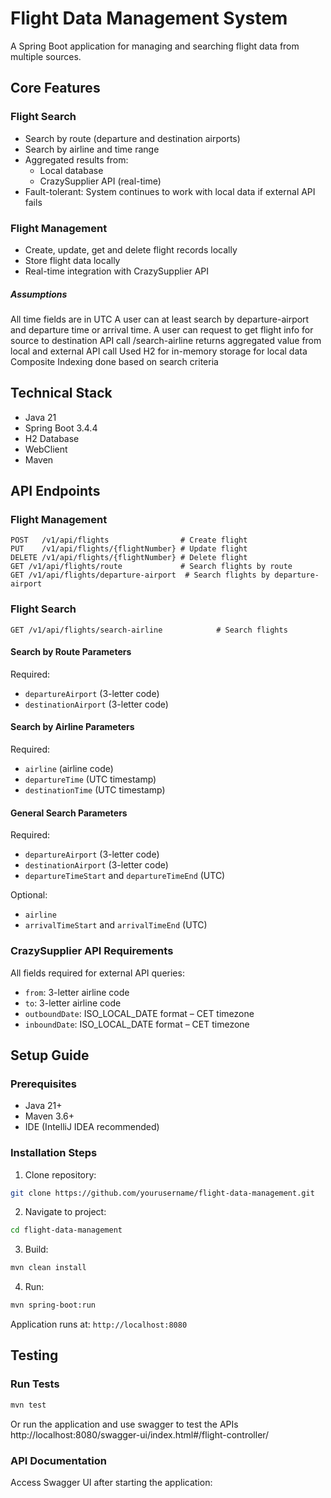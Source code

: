 # Flight Data Management System

A Spring Boot application for managing and searching flight data from multiple sources.

## Core Features

### Flight Search
- Search by route (departure and destination airports)
- Search by airline and time range
- Aggregated results from:
    - Local database
    - CrazySupplier API (real-time)
- Fault-tolerant: System continues to work with local data if external API fails

### Flight Management
- Create, update, get and delete flight records locally
- Store flight data locally
- Real-time integration with CrazySupplier API

##### Assumptions

All time fields are in UTC
A user can at least search by departure-airport and departure time or arrival time.
A user can request to get flight info for source to destination
API call /search-airline returns aggregated value from local and external API call
Used H2 for in-memory storage for local data 
Composite Indexing done based on search criteria 

## Technical Stack

- Java 21
- Spring Boot 3.4.4
- H2 Database
- WebClient
- Maven

## API Endpoints

### Flight Management
```http
POST   /v1/api/flights                # Create flight
PUT    /v1/api/flights/{flightNumber} # Update flight
DELETE /v1/api/flights/{flightNumber} # Delete flight
GET /v1/api/flights/route             # Search flights by route
GET /v1/api/flights/departure-airport  # Search flights by departure-airport

```

### Flight Search
```http
GET /v1/api/flights/search-airline            # Search flights
```

#### Search by Route Parameters
Required:
- `departureAirport` (3-letter code)
- `destinationAirport` (3-letter code)

#### Search by Airline Parameters
Required:
- `airline` (airline code)
- `departureTime` (UTC timestamp)
- `destinationTime` (UTC timestamp)

#### General Search Parameters
Required:
- `departureAirport` (3-letter code)
- `destinationAirport` (3-letter code)
- `departureTimeStart` and `departureTimeEnd` (UTC)

Optional:
- `airline`
- `arrivalTimeStart` and `arrivalTimeEnd` (UTC)

### CrazySupplier API Requirements
All fields required for external API queries:
- `from`: 3-letter airline code
- `to`: 3-letter airline code
- `outboundDate`: ISO_LOCAL_DATE format – CET timezone
- `inboundDate`: ISO_LOCAL_DATE format – CET timezone

## Setup Guide

### Prerequisites
- Java 21+
- Maven 3.6+
- IDE (IntelliJ IDEA recommended)

### Installation Steps

1. Clone repository:
```bash
git clone https://github.com/yourusername/flight-data-management.git
```

2. Navigate to project:
```bash
cd flight-data-management
```

3. Build:
```bash
mvn clean install
```

4. Run:
```bash
mvn spring-boot:run
```

Application runs at: `http://localhost:8080`

## Testing

### Run Tests
```bash
mvn test
```
Or run the application and use swagger to test the APIs  http://localhost:8080/swagger-ui/index.html#/flight-controller/


### API Documentation
Access Swagger UI after starting the application: